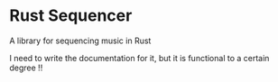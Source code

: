 # Rust Sequencer

A library for sequencing music in Rust

I need to write the documentation for it, but it is functional to a certain degree !!